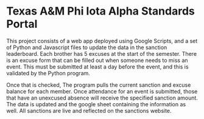# Texas A&M Phi Iota Alpha Standards Portal

This project consists of a web app deployed using Google Scripts, and a set of Python and Javascript files to update the data in the sanction leaderboard.
Each brother has 5 excuses at the start of the semester. There is an excuse form that can be filled out when someone needs to miss an event. This must be submitted at least a day before the event, and this is validated by the Python program.

Once that is checked, The program pulls the current sanction and excuse balance for each member. Once attendance for an event is submitted, those that have an unexcused absence will receive the specified sanction amount. The data is updated and the google sheet containing the information as well. All sanctions are live and reflected on the sanctions website.
